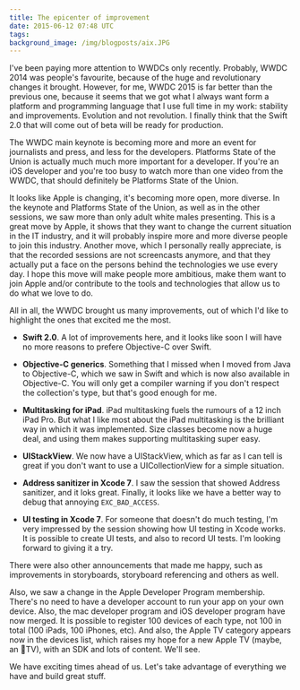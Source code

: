 ```yaml
---
title: The epicenter of improvement
date: 2015-06-12 07:48 UTC
tags:
background_image: /img/blogposts/aix.JPG
---
```


I've been paying more attention to WWDCs only recently. Probably, WWDC 2014 was people's favourite, because of the huge and revolutionary changes it brought. However, for me, WWDC 2015 is far better than the previous one, because it seems that we got what I always want form a platform and programming language that I use full time in my work: stability and improvements. Evolution and not revolution. I finally think that the Swift 2.0 that will come out of beta will be ready for production. 

The WWDC main keynote is becoming more and more an event for journalists and press, and less for the developers. Platforms State of the Union is actually much much more important for a developer. If you're an iOS developer and you're too busy to watch more than one video from the WWDC, that should definitely be Platforms State of the Union.

It looks like Apple is changing, it's becoming more open, more diverse. In the keynote and Platforms State of the Union, as well as in the other sessions, we saw more than only adult white males presenting. This is a great move by Apple, it shows that they want to change the current situation in the IT industry, and it will probably inspire more and more diverse people to join this industry. Another move, which I personally really appreciate, is that the recorded sessions are not screencasts anymore, and that they actually put a face on the persons behind the technologies we use every day. I hope this move will make people more ambitious, make them want to join Apple and/or contribute to the tools and technologies that allow us to do what we love to do. 

All in all, the WWDC brought us many improvements, out of which I'd like to highlight the ones that excited me the most.

* **Swift 2.0**. A lot of improvements here, and it looks like soon I will have no more reasons to prefere Objective-C over Swift. 

* **Objective-C generics**. Something that I missed when I moved from Java to Objective-C, which we saw in Swift and which is now also available in Objective-C. You will only get a compiler warning if you don't respect the collection's type, but that's good enough for me.

* **Multitasking for iPad**. iPad multitasking fuels the rumours of a 12 inch iPad Pro. But what I like most about the iPad multitasking is the brilliant way in which it was implemented. Size classes become now a huge deal, and using them makes supporting multitasking super easy.

<!-- * **No need to unregister the observers from notifications**. As far as I saw, the observers used for notifications are now weak, which means that they will be removed when the object that is observed is deallocated. *I saw this on Twitter, I'm pretty sure I found something in the Aple docs for mac (not iOS), but now I can't find the reference for this neither on Twitter nor on Apple Docs. So take this with a pinch of salt until I find the reference.*-->

* **UIStackView**. We now have a UIStackView, which as far as I can tell is great if you don't want to use a UICollectionView for a simple situation.

* **Address sanitizer in Xcode 7**. I saw the session that showed Address sanitizer, and it loks great. Finally, it looks like we have a better way to debug that annoying `EXC_BAD_ACCESS`.

* **UI testing in Xcode 7**. For someone that doesn't do much testing, I'm very impressed by the session showing how UI testing in Xcode works. It is possible to create UI tests, and also to record UI tests. I'm looking forward to giving it a try.

There were also other announcements that made me happy, such as improvements in storyboards, storyboard referencing and others as well.

Also, we saw a change in the Apple Developer Program membership. There's no need to have a developer account to run your app on your own device. Also, the mac developer program and iOS developer program have now merged. It is possible to register 100 devices of each type, not 100 in total (100 iPads, 100 iPhones, etc). And also, the Apple TV category appears now in the devices list, which raises my hope for a new Apple TV (maybe, an TV), with an SDK and lots of content. We'll see.

We have exciting times ahead of us. Let's take advantage of everything we have and build great stuff.

